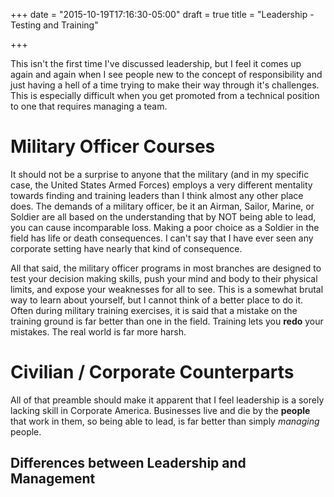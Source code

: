 +++
date = "2015-10-19T17:16:30-05:00"
draft = true
title = "Leadership - Testing and Training"

+++

This isn't the first time I've discussed leadership, but I feel it comes up
again and again when I see people new to the concept of responsibility and just
having a hell of a time trying to make their way through it's challenges.  This
is especially difficult when you get promoted from a technical position to one
that requires managing a team.

# Military Officer Courses

It should not be a surprise to anyone that the military (and in my specific
case, the United States Armed Forces) employs a very different mentality towards
finding and training leaders than I think almost any other place does.  The
demands of a military officer, be it an Airman, Sailor, Marine, or Soldier are
all based on the understanding that by NOT being able to lead, you can cause
incomparable loss.  Making a poor choice as a Soldier in the field has life or
death consequences.  I can't say that I have ever seen any corporate setting
have nearly that kind of consequence.

All that said, the military officer programs in most branches are designed to
test your decision making skills, push your mind and body to their physical
limits, and expose your weaknesses for all to see.  This is a somewhat brutal
way to learn about yourself, but I cannot think of a better place to do it.
Often during military training exercises, it is said that a mistake on the
training ground is far better than one in the field.  Training lets you **redo**
your mistakes.  The real world is far more harsh.

# Civilian / Corporate Counterparts

All of that preamble should make it apparent that I feel leadership is a sorely
lacking skill in Corporate America.  Businesses live and die by the **people**
that work in them, so being able to lead, is far better than simply *managing*
people.

## Differences between Leadership and Management


